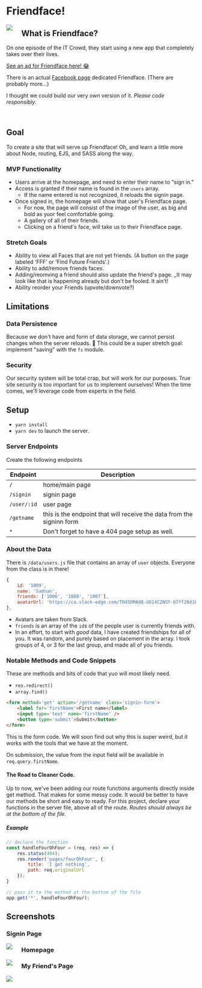 # Friendface!

<img src='./public/images/friendface.png' style='float:left; margin: 0 24px 0 0;' />

## What is Friendface?

On one episode of the IT Crowd, they start using a new app that completely takes over their lives.

[See an ad for Friendface here! 😂](https://www.youtube.com/watch?v=6rNgCnY1lPg)

There is an actual [Facebook page](https://www.facebook.com/pages/category/Product-Service/Friendface-54430568576/) dedicated Friendface. (There are probably more...)

I thought we could build our very own version of it. _Please code responsibly._

<br style='clear: both;'/>

## Goal

To create a site that will serve up Friendface! Oh, and learn a little more about Node, routing, EJS, and SASS along the way.

### MVP Functionality

- Users arrive at the homepage, and need to enter their name to "sign in."
- Access is granted if their name is found in the `users` array.
    - If the name entered is not recognized, it reloads the signin page.
- Once signed in, the homepage will show that user's Friendface page.
    - For now, the page will consist of the image of the user, as big and bold as yuor feel comfortable going.
    - A gallery of all of their friends.
    - Clicking on a friend's face, will take us to their Friendface page.

### Stretch Goals

- Ability to view all Faces that are not yet friends. (A button on the page labeled 'FFF' or 'Find Future Friends'.)
- Ability to add/remove friends faces.
- Adding/reomving a friend should also update the friend's page. _It may look like that is happening already but don't be fooled. It ain't!
- Ability reorder your Friends (upvote/downvote?)

## Limitations

### Data Persistence

Because we don't have and form of data storage, we cannot persist changes when the server reloads. 🤔 This could be a super stretch goal: implement "saving" with the `fs` module.

### Security

Our security system will be total crap, but will work for our purposes. True site security is too important for us to implement ourselves! When the time comes, we'll leverage code from experts in the field.

## Setup

- `yarn install`
- `yarn dev` to launch the server.

### Server Endpoints

Create the following endpoints

| Endpoint    | Description                                                           |
| ----------- | --------------------------------------------------------------------- |
| `/`         | home/main page                                                        |
| `/signin`   | signin page                                                           |
| `/user/:id` | user page                                                             |
| `/getname`  | this is the endpoint that will receive the data from the signinn form |
| `*`         | Don't forget to have a 404 page setup as well.                        |

### About the Data

There is `/data/users.js` file that contains an array of `user` objects. Everyone from the class is in there!

```js
{
    id: '1009',
    name: 'Sadnan',
    friends: ['1006', '1008', '1007'],
    avatarUrl: 'https://ca.slack-edge.com/T045DMA9Q-U614C2NSY-b7ff28d1b0b1-512'
},
```

- Avatars are taken from Slack.
- `friends` is an array of the `id`s of the people user is currently friends with.
- In an effort, to start with _good_ data, I have created friendships for all of you. It was random, and purely based on placement in the array. I took groups of 4, or 3 for the last group, and made all of you friends.

### Notable Methods and Code Snippets

These are methods and bits of code that yuo will most likely need.

- `res.redirect()`
- `array.find()`

```html
<form method='get' action='/getname' class='signin-form'>
    <label for='firstName'>First name</label>
    <input type='text' name='firstName' />
    <button type='submit'>Submit</button>
</form>
```

This is the form code. We will soon find out why this is super weird, but it works with the tools that we have at the moment.

On submission, the value from the input field will be available in `req.query.firstName`.

#### The Road to Cleaner Code.

Up to now, we've been adding our route functions arguments directly inside get method. That makes for some messy code. It would be better to have our methods be short and easy to ready. For this project, declare your functions in the server file, above all of the route. _Routes should always be at the bottom of the file._

##### Example

```js
// declare the function
const handleFourOhFour = (req, res) => {
    res.status(404);
    res.render('pages/fourOhFour', {
        title: 'I got nothing',
        path: req.originalUrl
    });
}

// pass it to the method at the bottom of the file
app.get('*', handleFourOhFour);
```

## Screenshots

### Signin Page

<img src='./public/images/ff_signin.png' style='float:left; margin: 0 24px 0 0;' />

### Homepage

<img src='./public/images/ff_home.png' style='float:left; margin: 0 24px 0 0;' />

### My Friend's Page

<img src='./public/images/ff_friendpage.png' style='float:left; margin: 0 24px 0 0;' />
